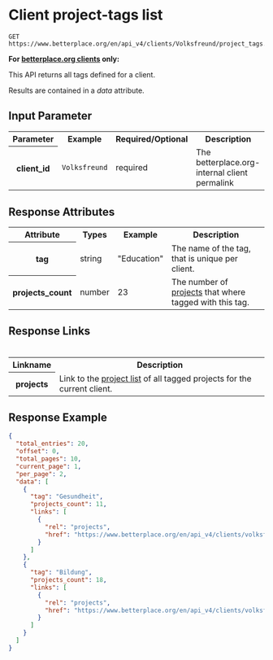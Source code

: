 
# Client project-tags list

```nginx
GET https://www.betterplace.org/en/api_v4/clients/Volksfreund/project_tags.json
```

**For [betterplace.org clients](../README.md#client-api) only:**

This API returns all tags defined for a client.

Results are contained in a *data* attribute.


## Input Parameter

<table>
  <tr>
    <th>Parameter</th>
    <th>Example</th>
    <th>Required/Optional</th>
    <th>Description</th>
  </tr>
  <tr>
    <th>client_id</th>
    <td><code>Volksfreund</code></td>
    <td>required</td>
    <td>The betterplace.org-internal client permalink</td>
  </tr>
</table>

## Response Attributes

<table>
  <tr>
    <th>Attribute</th>
    <th>Types</th>
    <th>Example</th>
    <th>Description</th>
  </tr>
  <tr>
    <th>tag</th>
    <td>string</td>
    <td>"Education"</td>
    <td>The name of the tag, that is unique per client.
</td>
  </tr>
  <tr>
    <th>projects_count</th>
    <td>number</td>
    <td>23</td>
    <td>The number of <a href="../projects_list.md">projects</a>
that where tagged with this tag.
</td>
  </tr>
</table>

## Response Links
#
<table>
  <tr>
    <th>Linkname</th>
    <th>Description</th>
  </tr>
  <tr>
    <th>projects</th>
    <td>Link to the <a href="../projects_list.md">project list</a> of all tagged projects for the current client.
</td>
  </tr>
</table>

## Response Example

```json
{
  "total_entries": 20,
  "offset": 0,
  "total_pages": 10,
  "current_page": 1,
  "per_page": 2,
  "data": [
    {
      "tag": "Gesundheit",
      "projects_count": 11,
      "links": [
        {
          "rel": "projects",
          "href": "https://www.betterplace.org/en/api_v4/clients/volksfreund/project_tags/Gesundheit/projects.json"
        }
      ]
    },
    {
      "tag": "Bildung",
      "projects_count": 18,
      "links": [
        {
          "rel": "projects",
          "href": "https://www.betterplace.org/en/api_v4/clients/volksfreund/project_tags/Bildung/projects.json"
        }
      ]
    }
  ]
}
```

